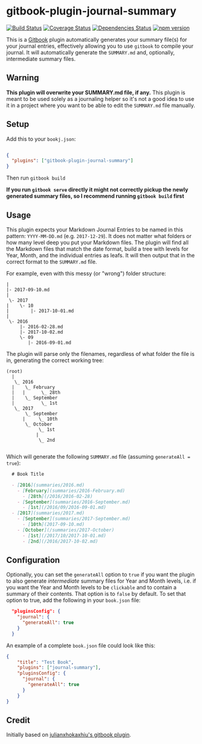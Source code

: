 # gitbook-plugin-journal-summary
[![Build Status](https://travis-ci.org/gamell/gitbook-plugin-journal-summary.svg?branch=master)](https://travis-ci.org/gamell/gitbook-plugin-journal-summary) [![Coverage Status](https://coveralls.io/repos/github/gamell/gitbook-plugin-journal-summary/badge.svg?branch=master)](https://coveralls.io/github/gamell/gitbook-plugin-journal-summary?branch=master) [![Dependencies Status](https://david-dm.org/gamell/gitbook-plugin-journal-summary.svg)](https://david-dm.org/gamell/gitbook-plugin-journal-summary) [![npm version](https://badge.fury.io/js/gitbook-plugin-journal-summary.svg)](https://badge.fury.io/js/gitbook-plugin-journal-summary)

This is a [Gitbook](https://github.com/GitbookIO/gitbook) plugin automatically generates your summary file(s) for your journal entries, effectively allowing you to use `gitbook` to compile your journal. It will automatically generate the `SUMMARY.md` and, optionally, intermediate summary files.

## Warning

**This plugin will overwrite your SUMMARY.md file, if any.** This plugin is meant to be used solely as a journaling helper so it's not a good idea to use it in a project where you want to be able to edit the `SUMMARY.md` file manually.

## Setup

Add this to your `bookj.json`:

```json

{
  "plugins": ["gitbook-plugin-journal-summary"]
}

```

Then run `gitbook build`

**If you run `gitbook serve` directly it might not correctly pickup the newly generated summary files, so I recommend running `gitbook build` first**

## Usage

This plugin expects your Markdown Journal Entries to be named in this pattern: `YYYY-MM-DD.md` (e.g. `2017-12-29`). It does not matter what folders or how many level deep you put your Markdown files. The plugin will find all the Markdown files that match the date format, build a tree with levels for Year, Month, and the individual entries as leafs. It will then output that in the correct format to the `SUMMARY.md` file.

For example, even with this messy (or "wrong") folder structure:

```
|
|- 2017-09-10.md
|
 \- 2017
|    \- 10
|        |- 2017-10-01.md
|  
 \- 2016
     |- 2016-02-28.md
     |- 2017-10-02.md
     \- 09
        |- 2016-09-01.md

```

The plugin will parse only the filenames, regardless of what folder the file is in, generating the correct working tree:

```
(root)
  |
   \_ 2016
  |    \_ February
  |   |      \_ 28th
  |    \_ September   
  |          \_ 1st  
   \_ 2017  
       \_ September   
      |     \_ 10th
       \_ October
            \_ 1st
           |
            \_ 2nd


```

Which will generate the following `SUMMARY.md` file (assuming `generateAll = true`):

```markdown
  # Book Title

  - [2016](summaries/2016.md)
    - [February](summaries/2016-February.md)
      - [28th](/2016/2016-02-28)
    - [September](summaries/2016-September.md)
      - [1st](/2016/09/2016-09-01.md)
  - [2017](summaries/2017.md)
    - [September](summaries/2017-September.md)
      - [10th](2017-09-10.md)
    - [October](/summaries/2017-October)
      - [1st](/2017/10/2017-10-01.md)
      - [2nd](/2016/2017-10-02.md)
```


## Configuration

Optionally, you can set the `generateAll` option to `true` if you want the plugin to also generate *intermediate* summary files for Year and Month levels, i.e. if you want the Year and Month levels to be `clickable` and to contain a summary of their contents. That option is to `false` by default. To set that option to true, add the following in your `book.json` file:

```json
  "pluginsConfig": {
    "journal": {
      "generateAll": true
    }
  }
```

An example of a complete `book.json` file could look like this:

```json
{
    "title": "Test Book",
    "plugins": ["journal-summary"],
    "pluginsConfig": {
      "journal": {
        "generateAll": true
      }
    }
}
```




## Credit

Initially based on [julianxhokaxhiu's gitbook plugin](https://github.com/julianxhokaxhiu/gitbook-plugin-summary).
